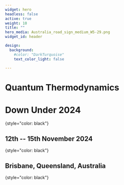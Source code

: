 ```yaml
---
widget: hero
headless: false
active: true
weight: 10
title: ""
hero_media: Australia_road_sign_medium_W5-29.png
widget_id: header

design:
  background:
    #color: "DarkTurquoise"
    text_color_light: false 
    
---
```


# **Quantum Thermodynamics**
# **Down Under 2024**
{style="color: black"}
<br>

## 12th -- 15th November 2024
{style="color: black"}
## Brisbane, Queensland, Australia
{style="color: black"}


